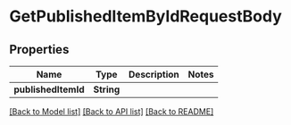 # GetPublishedItemByIdRequestBody

## Properties
Name | Type | Description | Notes
------------ | ------------- | ------------- | -------------
**publishedItemId** | **String** |  | 

[[Back to Model list]](../README.md#documentation-for-models) [[Back to API list]](../README.md#documentation-for-api-endpoints) [[Back to README]](../README.md)


